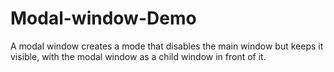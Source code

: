 # Modal-window-Demo
A modal window creates a mode that disables the main window but keeps it visible, with the modal window as a child window in front of it.
